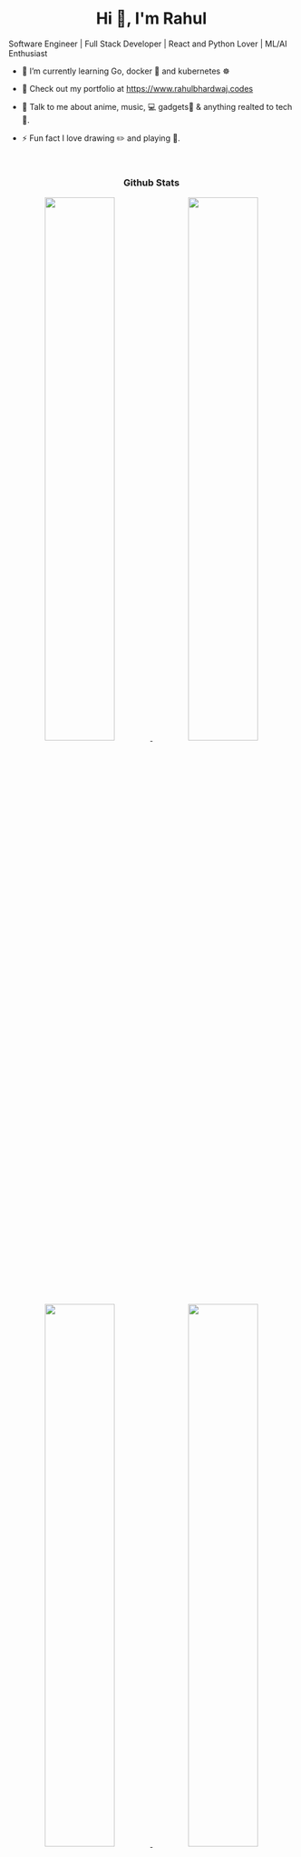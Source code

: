 <h1 align="center">
<b>Hi 👋, I'm Rahul</b>
</h1>
Software Engineer | Full Stack Developer | React and Python Lover | ML/AI Enthusiast

- 🌱 I’m currently learning Go, docker 🐳 and kubernetes ☸

- 👨‍ Check out my portfolio at https://www.rahulbhardwaj.codes

- 💬 Talk to me about anime, music, 💻 gadgets📱 & anything realted to tech 🤩.

- ⚡ Fun fact I love drawing ✏️ and playing 🎸.
<br>
<h3 align="center">
<b>Github Stats</b>
</h3>
<div align='center'>
	<a href='https://github.com/lirena00'>
		<img width="49.5%" src='https://github-readme-stats.vercel.app/api?username=Rayzon3&show_icons=true&theme=github_dark&hide_border=true'>
		<img width="49.5%" src='https://github-readme-streak-stats.herokuapp.com?user=Rayzon3&theme=github-dark-blue&hide_border=true&date_format=j%20M%5B%20Y%5D'>
	</a>
</div>
<br>
<div align='center'>
	<a href='https://github.com/lirena00'>
	<img width="49.5%" src="https://github-readme-stats.vercel.app/api/top-langs?username=Rayzon3&show_icons=true&layout=compact&theme=github_dark&hide_border=true">
	<img width="49.5%" src='https://activity-graph.herokuapp.com/graph?username=Rayzon3&hide_title=true&hide_border=true&line=4b8dda&point=1a2c42&area_color=0d1117&area=true&bg_color=0d1117&color=c3d1d9'>
	</a>
</div>
<!-- <br>
<h3 align="center">
<b>Stack Overflow</b>
</h3>
<div align='center'>
<a href='https://stackoverflow.com/users/13875145/'>
<img width="20%" src='https://github-readme-stackoverflow.vercel.app/?userID=13875145&theme=dark'>
</div>
<br>
<hr>
<br> -->
<!-- <div align='center'>
	<a href='https://discord.com/channels/@me/748468646975766619'>
		<img src='https://img.shields.io/badge/Discord-7289DA?style=for-the-badge&logo=discord&logoColor=white'>
	</a>
	<a href = 'https://stackoverflow.com/users/13875145/saksham-kushwaha'>
		<img src='https://img.shields.io/badge/Stack_Overflow-FE7A16?style=for-the-badge&logo=stack-overflow&logoColor=white'>
	</a>
	<a href='https://leetcode.com/lirena00/'>
		<img src='https://img.shields.io/badge/-LeetCode-FFA116?style=for-the-badge&logo=LeetCode&logoColor=black'>
	</a>
	<a href='https://www.reddit.com/user/lirena_kiyuga'>
		<img src='https://img.shields.io/badge/Reddit-FF4500?style=for-the-badge&logo=reddit&logoColor=white'>
	</a>
	<a href='https://open.spotify.com/user/31ybm6msinbhnsceabjrktonvexm'>
		<img src='https://img.shields.io/badge/Spotify-1ED760?&style=for-the-badge&logo=spotify&logoColor=white'>
	</a>
	<a href='https://twitter.com/LiReNa_KiYuGa'>
		<img src='https://img.shields.io/badge/Twitter-1DA1F2?style=for-the-badge&logo=twitter&logoColor=white'>
	</a>
</div> -->
